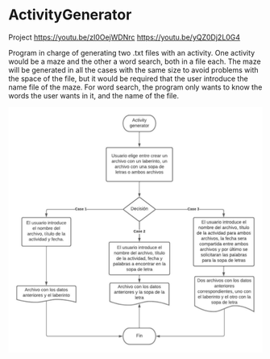 # ActivityGenerator
Project
https://youtu.be/zI0OejWDNrc
https://youtu.be/yQZ0Dj2L0G4

Program in charge of generating two .txt files with an activity. One activity would be a maze and the other a word search, both in a file each. The maze will be generated in all the cases with the same size to avoid problems with the space of the file, but it would be required that the user introduce the name file of the maze. For word search, the program only wants to know the words the user wants in it, and the name of the file. 

![Aquí la descripción de la imagen por si no carga](https://github.com/Reid1903/ActivityGenerator/blob/main/ink.png)
